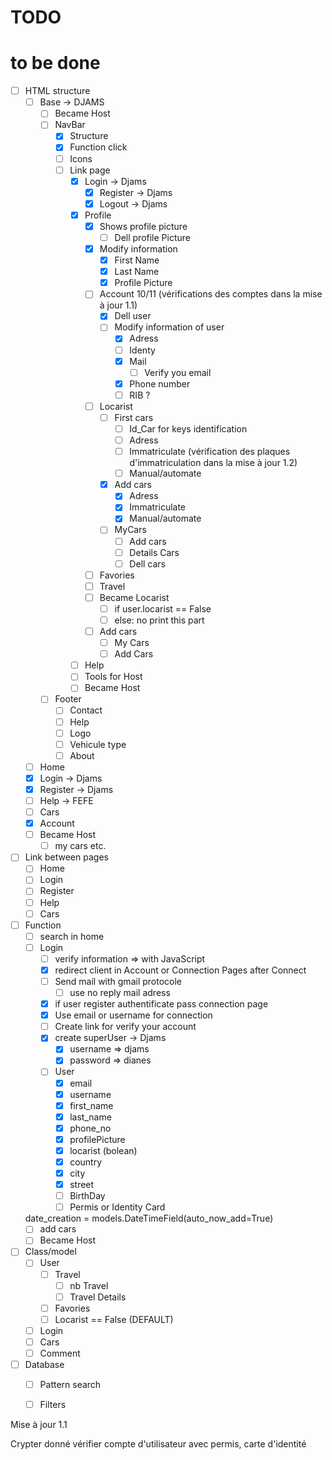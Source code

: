 # TODO

# to be done 

- [ ] HTML structure
    - [ ] Base -> DJAMS
        - [ ] Became Host
        - [ ] NavBar
            - [X] Structure
            - [X] Function click
            - [ ] Icons
            - [ ] Link page
                - [X] Login -> Djams
                    - [X] Register -> Djams
                    - [X] Logout -> Djams
                - [X] Profile
                    - [X] Shows profile picture
                        - [ ] Dell profile Picture
                    - [X] Modify information 
                        - [X] First Name
                        - [X] Last Name
                        - [X] Profile Picture
                    - [ ] Account 10/11 (vérifications des comptes dans la mise à jour 1.1)
                        - [X] Dell user
                        - [ ] Modify information of user
                            - [X] Adress
                            - [ ] Identy
                            - [X] Mail
                                - [ ] Verify you email
                            - [X] Phone number
                            - [ ] RIB ?
                    - [ ] Locarist
                        - [ ] First cars
                            - [ ] Id_Car for keys identification
                            - [ ] Adress
                            - [ ] Immatriculate (vérification des plaques d'immatriculation dans la mise à jour 1.2)
                            - [ ] Manual/automate
                        - [X] Add cars
                            - [X] Adress
                            - [X] Immatriculate
                            - [X] Manual/automate
                        - [ ] MyCars
                            - [ ] Add cars
                            - [ ] Details Cars
                            - [ ] Dell cars
                    - [ ] Favories
                    - [ ] Travel
                    - [ ] Became Locarist
                        - [ ] if user.locarist == False
                        - [ ] else: no print this part
                    - [ ] Add cars
                        - [ ] My Cars
                        - [ ] Add Cars
                - [ ] Help
                - [ ] Tools for Host
                - [ ] Became Host
        - [ ] Footer
            - [ ] Contact
            - [ ] Help
            - [ ] Logo
            - [ ] Vehicule type
            - [ ] About
    - [ ] Home
    - [X] Login -> Djams
    - [X] Register -> Djams
    - [ ] Help -> FEFE
    - [ ] Cars
    - [X] Account
    - [ ] Became Host
        - [ ] my cars
        etc.
    
- [ ] Link between pages
    - [ ] Home
    - [ ] Login
    - [ ] Register
    - [ ] Help
    - [ ] Cars

- [ ] Function
    - [ ] search in home 
    - [ ] Login
        - [ ] verify information => with JavaScript
        - [X] redirect client in Account or Connection Pages after Connect
        - [ ] Send mail with gmail protocole
            - [ ] use no reply mail adress
        - [X] if user register authentificate pass connection page
        - [X] Use email or username for connection
        - [ ] Create link for verify your account
        - [X] create superUser -> Djams
            - [X] username => djams
            - [X] password => dianes
        - [ ] User
            - [X] email
            - [X] username
            - [X] first_name
            - [X] last_name
            - [X] phone_no
            - [X] profilePicture
            - [X] locarist (bolean)
            - [X] country
            - [X] city
            - [X] street
            - [ ] BirthDay
            - [ ] Permis or Identity Card

    date_creation = models.DateTimeField(auto_now_add=True)
    - [ ] add cars
    - [ ] Became Host

- [ ] Class/model
    - [ ] User
        - [ ] Travel
            - [ ] nb Travel
            - [ ] Travel Details
        - [ ] Favories
        - [ ] Locarist == False (DEFAULT)
    - [ ] Login
    - [ ] Cars
    - [ ] Comment
- [ ] Database
    - [ ] Pattern search
    - [ ] Filters





Mise à jour 1.1

Crypter donné
vérifier compte d'utilisateur avec permis, carte d'identité

